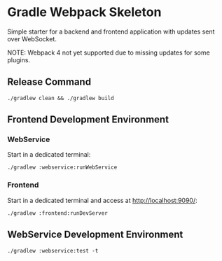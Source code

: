 # Gradle Webpack Skeleton

Simple starter for a backend and frontend application with updates sent over WebSocket.

NOTE: Webpack 4 not yet supported due to missing updates for some plugins.

## Release Command
```
./gradlew clean && ./gradlew build
```

## Frontend Development Environment

### WebService
Start in a dedicated terminal:
```
./gradlew :webservice:runWebService
```

### Frontend
Start in a dedicated terminal and access at [http://localhost:9090/](http://localhost:9090/):
```
./gradlew :frontend:runDevServer
```


## WebService Development Environment

```
./gradlew :webservice:test -t
```
